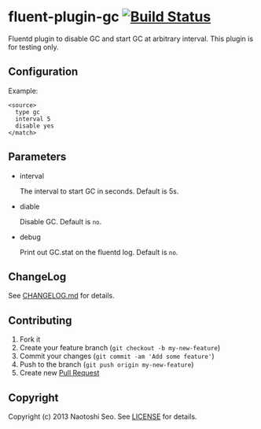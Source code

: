# fluent-plugin-gc [![Build Status](https://secure.travis-ci.org/sonots/fluent-plugin-gc.png?branch=master)](http://travis-ci.org/sonots/fluent-plugin-gc)

Fluentd plugin to disable GC and start GC at arbitrary interval. This plugin is for testing only. 

## Configuration

Example: 

    <source>
      type gc
      interval 5
      disable yes
    </match>

## Parameters

- interval

    The interval to start GC in seconds. Default is 5s. 

- diable

    Disable GC. Default is `no`.

- debug

    Print out GC.stat on the fluentd log. Default is `no`.

## ChangeLog

See [CHANGELOG.md](CHANGELOG.md) for details.

## Contributing

1. Fork it
2. Create your feature branch (`git checkout -b my-new-feature`)
3. Commit your changes (`git commit -am 'Add some feature'`)
4. Push to the branch (`git push origin my-new-feature`)
5. Create new [Pull Request](../../pull/new/master)

## Copyright

Copyright (c) 2013 Naotoshi Seo. See [LICENSE](LICENSE) for details.

